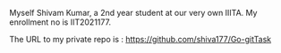 Myself Shivam Kumar, a 2nd year student at our very own IIITA. 
My enrollment no is IIT2021177.

The URL to my private repo is : https://github.com/shiva177/Go-gitTask
